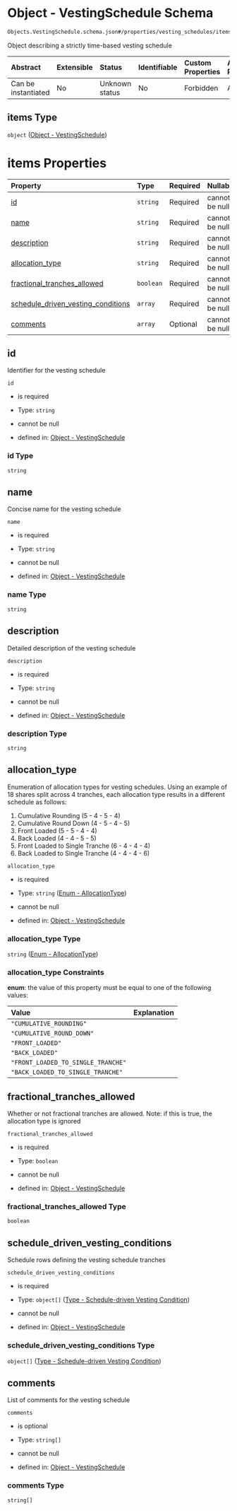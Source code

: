 # Object - VestingSchedule Schema

```txt
Objects.VestingSchedule.schema.json#/properties/vesting_schedules/items
```

Object describing a strictly time-based vesting schedule

| Abstract            | Extensible | Status         | Identifiable | Custom Properties | Additional Properties | Access Restrictions | Defined In                                                              |
| :------------------ | :--------- | :------------- | :----------- | :---------------- | :-------------------- | :------------------ | :---------------------------------------------------------------------- |
| Can be instantiated | No         | Unknown status | No           | Forbidden         | Allowed               | none                | [CapTable.schema.json*](../CapTable.schema.json "open original schema") |

## items Type

`object` ([Object - VestingSchedule](captable-properties-captable---objectsvestingscheduleschemajson-array-object---vestingschedule.md))

# items Properties

| Property                                                                  | Type      | Required | Nullable       | Defined by                                                                                                                                                                                            |
| :------------------------------------------------------------------------ | :-------- | :------- | :------------- | :---------------------------------------------------------------------------------------------------------------------------------------------------------------------------------------------------- |
| [id](#id)                                                                 | `string`  | Required | cannot be null | [Object - VestingSchedule](vestingschedule-properties-id.md "Objects.VestingSchedule.schema.json#/properties/id")                                                                                     |
| [name](#name)                                                             | `string`  | Required | cannot be null | [Object - VestingSchedule](vestingschedule-properties-name.md "Objects.VestingSchedule.schema.json#/properties/name")                                                                                 |
| [description](#description)                                               | `string`  | Required | cannot be null | [Object - VestingSchedule](vestingschedule-properties-description.md "Objects.VestingSchedule.schema.json#/properties/description")                                                                   |
| [allocation_type](#allocation_type)                                       | `string`  | Required | cannot be null | [Object - VestingSchedule](vestingschedule-properties-enum---allocationtype.md "Enums.AllocationType.schema.json#/properties/allocation_type")                                                        |
| [fractional_tranches_allowed](#fractional_tranches_allowed)               | `boolean` | Required | cannot be null | [Object - VestingSchedule](vestingschedule-properties-fractional_tranches_allowed.md "Objects.VestingSchedule.schema.json#/properties/fractional_tranches_allowed")                                   |
| [schedule_driven_vesting_conditions](#schedule_driven_vesting_conditions) | `array`   | Required | cannot be null | [Object - VestingSchedule](vestingschedule-properties-vestingschedule---scheduledrivenvestingcondition-array.md "Objects.VestingSchedule.schema.json#/properties/schedule_driven_vesting_conditions") |
| [comments](#comments)                                                     | `array`   | Optional | cannot be null | [Object - VestingSchedule](vestingschedule-properties-vestingschedule---comments.md "Objects.VestingSchedule.schema.json#/properties/comments")                                                       |

## id

Identifier for the vesting schedule

`id`

*   is required

*   Type: `string`

*   cannot be null

*   defined in: [Object - VestingSchedule](vestingschedule-properties-id.md "Objects.VestingSchedule.schema.json#/properties/id")

### id Type

`string`

## name

Concise name for the vesting schedule

`name`

*   is required

*   Type: `string`

*   cannot be null

*   defined in: [Object - VestingSchedule](vestingschedule-properties-name.md "Objects.VestingSchedule.schema.json#/properties/name")

### name Type

`string`

## description

Detailed description of the vesting schedule

`description`

*   is required

*   Type: `string`

*   cannot be null

*   defined in: [Object - VestingSchedule](vestingschedule-properties-description.md "Objects.VestingSchedule.schema.json#/properties/description")

### description Type

`string`

## allocation_type

Enumeration of allocation types for vesting schedules. Using an example of 18 shares split across 4 tranches, each allocation type results in a different schedule as follows:

1.  Cumulative Rounding (5 - 4 - 5 - 4)
2.  Cumulative Round Down (4 - 5 - 4 - 5)
3.  Front Loaded (5 - 5 - 4 - 4)
4.  Back Loaded (4 - 4 - 5 - 5)
5.  Front Loaded to Single Tranche (6 - 4 - 4 - 4)
6.  Back Loaded to Single Tranche (4 - 4 - 4 - 6)

`allocation_type`

*   is required

*   Type: `string` ([Enum - AllocationType](vestingschedule-properties-enum---allocationtype.md))

*   cannot be null

*   defined in: [Object - VestingSchedule](vestingschedule-properties-enum---allocationtype.md "Enums.AllocationType.schema.json#/properties/allocation_type")

### allocation_type Type

`string` ([Enum - AllocationType](vestingschedule-properties-enum---allocationtype.md))

### allocation_type Constraints

**enum**: the value of this property must be equal to one of the following values:

| Value                              | Explanation |
| :--------------------------------- | :---------- |
| `"CUMULATIVE_ROUNDING"`            |             |
| `"CUMULATIVE_ROUND_DOWN"`          |             |
| `"FRONT_LOADED"`                   |             |
| `"BACK_LOADED"`                    |             |
| `"FRONT_LOADED_TO_SINGLE_TRANCHE"` |             |
| `"BACK_LOADED_TO_SINGLE_TRANCHE"`  |             |

## fractional_tranches_allowed

Whether or not fractional tranches are allowed. Note: if this is true, the allocation type is ignored

`fractional_tranches_allowed`

*   is required

*   Type: `boolean`

*   cannot be null

*   defined in: [Object - VestingSchedule](vestingschedule-properties-fractional_tranches_allowed.md "Objects.VestingSchedule.schema.json#/properties/fractional_tranches_allowed")

### fractional_tranches_allowed Type

`boolean`

## schedule_driven_vesting_conditions

Schedule rows defining the vesting schedule tranches

`schedule_driven_vesting_conditions`

*   is required

*   Type: `object[]` ([Type - Schedule-driven Vesting Condition](vestingschedule-properties-vestingschedule---scheduledrivenvestingcondition-array-type---schedule-driven-vesting-condition.md))

*   cannot be null

*   defined in: [Object - VestingSchedule](vestingschedule-properties-vestingschedule---scheduledrivenvestingcondition-array.md "Objects.VestingSchedule.schema.json#/properties/schedule_driven_vesting_conditions")

### schedule_driven_vesting_conditions Type

`object[]` ([Type - Schedule-driven Vesting Condition](vestingschedule-properties-vestingschedule---scheduledrivenvestingcondition-array-type---schedule-driven-vesting-condition.md))

## comments

List of comments for the vesting schedule

`comments`

*   is optional

*   Type: `string[]`

*   cannot be null

*   defined in: [Object - VestingSchedule](vestingschedule-properties-vestingschedule---comments.md "Objects.VestingSchedule.schema.json#/properties/comments")

### comments Type

`string[]`
